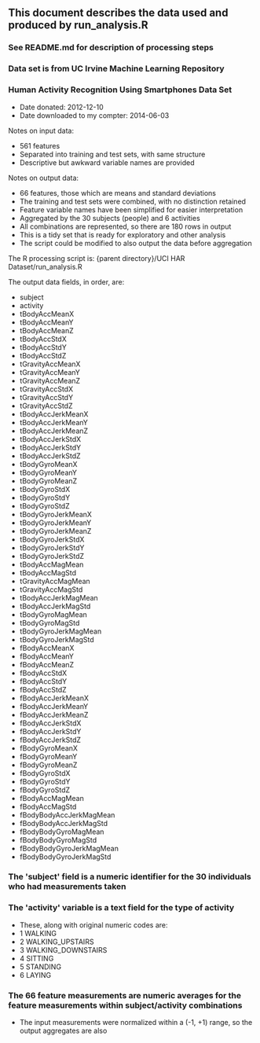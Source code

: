 ## This document describes the data used and produced by run_analysis.R
### See README.md for description of processing steps

### Data set is from UC Irvine Machine Learning Repository
### Human Activity Recognition Using Smartphones Data Set

- Date donated: 2012-12-10  
- Date downloaded to my compter: 2014-06-03  

Notes on input data:
- 561 features
- Separated into training and test sets, with same structure
- Descriptive but awkward variable names are provided

Notes on output data:
- 66 features, those which are means and standard deviations
- The training and test sets were combined, with no distinction retained
- Feature variable names have been simplified for easier interpretation  
- Aggregated by the 30 subjects (people) and 6 activities
- All combinations are represented, so there are 180 rows in output
- This is a tidy set that is ready for exploratory and other analysis
- The script could be modified to also output the data before aggregation

The R processing script is:
{parent directory}/UCI HAR Dataset/run_analysis.R

The output data fields, in order, are:
- subject
- activity
- tBodyAccMeanX
- tBodyAccMeanY
- tBodyAccMeanZ
- tBodyAccStdX
- tBodyAccStdY
- tBodyAccStdZ
- tGravityAccMeanX
- tGravityAccMeanY
- tGravityAccMeanZ
- tGravityAccStdX
- tGravityAccStdY
- tGravityAccStdZ
- tBodyAccJerkMeanX
- tBodyAccJerkMeanY
- tBodyAccJerkMeanZ
- tBodyAccJerkStdX
- tBodyAccJerkStdY
- tBodyAccJerkStdZ
- tBodyGyroMeanX
- tBodyGyroMeanY
- tBodyGyroMeanZ
- tBodyGyroStdX
- tBodyGyroStdY
- tBodyGyroStdZ
- tBodyGyroJerkMeanX
- tBodyGyroJerkMeanY
- tBodyGyroJerkMeanZ
- tBodyGyroJerkStdX
- tBodyGyroJerkStdY
- tBodyGyroJerkStdZ
- tBodyAccMagMean
- tBodyAccMagStd
- tGravityAccMagMean
- tGravityAccMagStd
- tBodyAccJerkMagMean
- tBodyAccJerkMagStd
- tBodyGyroMagMean
- tBodyGyroMagStd
- tBodyGyroJerkMagMean
- tBodyGyroJerkMagStd
- fBodyAccMeanX
- fBodyAccMeanY
- fBodyAccMeanZ
- fBodyAccStdX
- fBodyAccStdY
- fBodyAccStdZ
- fBodyAccJerkMeanX
- fBodyAccJerkMeanY
- fBodyAccJerkMeanZ
- fBodyAccJerkStdX
- fBodyAccJerkStdY
- fBodyAccJerkStdZ
- fBodyGyroMeanX
- fBodyGyroMeanY
- fBodyGyroMeanZ
- fBodyGyroStdX
- fBodyGyroStdY
- fBodyGyroStdZ
- fBodyAccMagMean
- fBodyAccMagStd
- fBodyBodyAccJerkMagMean
- fBodyBodyAccJerkMagStd
- fBodyBodyGyroMagMean
- fBodyBodyGyroMagStd
- fBodyBodyGyroJerkMagMean
- fBodyBodyGyroJerkMagStd  

### The 'subject' field is a numeric identifier for the 30 individuals who had measurements taken

### The 'activity' variable is a text field for the type of activity
- These, along with original numeric codes are:
- 1 WALKING
- 2 WALKING_UPSTAIRS
- 3 WALKING_DOWNSTAIRS
- 4 SITTING
- 5 STANDING
- 6 LAYING

### The 66 feature measurements are numeric averages for the feature measurements within subject/activity combinations
- The input measurements were normalized within a (-1, +1) range, so the output aggregates are also
